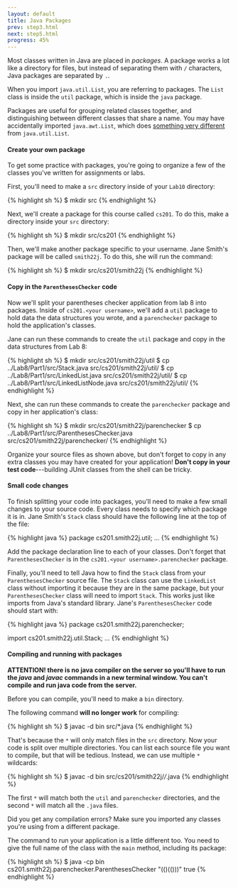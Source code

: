 ```yaml
---
layout: default
title: Java Packages
prev: step3.html
next: step5.html
progress: 45%
---
```


Most classes written in Java are placed in *packages*. A package works a lot like a directory for files, but instead of separating them with `/` characters, Java packages are separated by `.`.

When you import `java.util.List`, you are referring to packages. The `List` class is inside the `util` package, which is inside the `java` package.

Packages are useful for grouping related classes together, and distinguishing between different classes that share a name. You may have accidentally imported `java.awt.List`, which does [something very different](http://docs.oracle.com/javase/6/docs/api/java/awt/List.html) from `java.util.List`.

#### Create your own package

To get some practice with packages, you're going to organize a few of the classes you've written for assignments or labs.

First, you'll need to make a `src` directory inside of your `Lab10` directory:

{% highlight sh %}
$ mkdir src
{% endhighlight %}

Next, we'll create a package for this course called `cs201`. To do this, make a directory inside your `src` directory:
  
{% highlight sh %}
$ mkdir src/cs201
{% endhighlight %}

Then, we'll make another package specific to your username. Jane Smith's package will be called `smith22j`. To do this, she will run the command:

{% highlight sh %}
$ mkdir src/cs201/smith22j
{% endhighlight %}

#### Copy in the `ParenthesesChecker` code

Now we'll split your parentheses checker application from lab 8 into packages. Inside of `cs201.<your username>`, we'll add a `util` package to hold data the data structures you wrote, and a `parenchecker` package to hold the application's classes.

Jane can run these commands to create the `util` package and copy in the data structures from Lab 8:
  
{% highlight sh %}
$ mkdir src/cs201/smith22j/util
$ cp ../Lab8/Part1/src/Stack.java src/cs201/smith22j/util/
$ cp ../Lab8/Part1/src/LinkedList.java src/cs201/smith22j/util/
$ cp ../Lab8/Part1/src/LinkedListNode.java src/cs201/smith22j/util/
{% endhighlight %}

Next, she can run these commands to create the `parenchecker` package and copy in her application's class:

{% highlight sh %}
$ mkdir src/cs201/smith22j/parenchecker
$ cp ../Lab8/Part1/src/ParenthesesChecker.java src/cs201/smith22j/parenchecker/
{% endhighlight %}

Organize your source files as shown above, but don't forget to copy in any extra classes you may have created for your application! **Don't copy in your test code**---building JUnit classes from the shell can be tricky.

#### Small code changes

To finish splitting your code into packages, you'll need to make a few small changes to your source code. Every class needs to specify which package it is in. Jane Smith's `Stack` class should have the following line at the top of the file:

{% highlight java %}
package cs201.smith22j.util;
...
{% endhighlight %}

Add the package declaration line to each of your classes. Don't forget that `ParenthesesChecker` is in the `cs201.<your username>.parenchecker` package.
  
Finally, you'll need to tell Java how to find the `Stack` class from your `ParenthesesChecker` source file. The `Stack` class can use the `LinkedList` class without importing it because they are in the same package, but your `ParenthesesChecker` class will need to import `Stack`. This works just like imports from Java's standard library. Jane's `ParenthesesChecker` code should start with:

{% highlight java %}
package cs201.smith22j.parenchecker;

import cs201.smith22j.util.Stack;
...
{% endhighlight %}

#### Compiling and running with packages

**ATTENTION! there is no java compiler on the server so you'll have to run the *java* and *javac* commands in a new terminal window. You can't compile and run java code from the server.**

Before you can compile, you'll need to make a `bin` directory.

The following command **will no longer work** for compiling:

{% highlight sh %}
$ javac -d bin src/*.java
{% endhighlight %}

That's because the `*` will only match files in the `src` directory. Now your code is split over multiple directories. You can list each source file you want to compile, but that will be tedious. Instead, we can use multiple `*` wildcards:

{% highlight sh %}
$ javac -d bin src/cs201/smith22j/*/*.java
{% endhighlight %}

The first `*` will match both the `util` and `parenchecker` directories, and the second `*` will match all the `.java` files.

Did you get any compilation errors? Make sure you imported any classes you're using from a different package.

The command to run your application is a little different too. You need to give the full name of the class with the `main` method, including its package:

{% highlight sh %}
$ java -cp bin cs201.smith22j.parenchecker.ParenthesesChecker "(()(()))"
true
{% endhighlight %}
